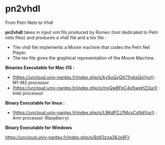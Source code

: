 # pn2vhdl
From Petri Nets to Vhdl

**pn2vhdl** takes in input xml fils produced by Romeo (tool dedicated to Petri nets files) and produces a vhdl file and a tex file :

- The vhdl file implements a Moore machine that codes the Petri Net Player.
- The tex file gives the graphical representation of the Moore Machine.

**Binaries Executable for Mac OS :**
- [https://uncloud.univ-nantes.fr/index.php/s/kySoQyQX7SybsQq](url) : M1-M2 processor
- [https://uncloud.univ-nantes.fr/index.php/s/myQwBFeC4q5wpHZ](url) :  Intel processor

**Binary Executable for linux :**
- [https://uncloud.univ-nantes.fr/index.php/s/LBKdPZJ7McxCsNd](url) : Arm processor (Raspberry)

**Binary Executable for Windows**

https://uncloud.univ-nantes.fr/index.php/s/Bz63zza38Jx9Fii
